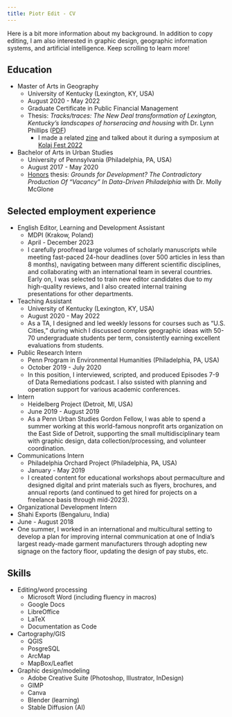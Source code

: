 ```yaml
---
title: Piotr Edit - CV
---
```


Here is a bit more information about my background. In addition to copy editing, I am also interested in graphic design, geographic information systems, and artificial intelligence. Keep scrolling to learn more!

## Education

- Master of Arts in Geography
  - University of Kentucky (Lexington, KY, USA)
  - August 2020 - May 2022
  - Graduate Certificate in Public Financial Management
  - Thesis: *Tracks/traces: The New Deal transformation of Lexington, Kentucky’s landscapes of horseracing and housing* with Dr. Lynn Phillips \([PDF](https://uknowledge.uky.edu/geography_etds/87/)\)
    - I made a related [zine](tracks-traces-small.pdf) and talked about it during a symposium at [Kolaj Fest 2022](http://www.kolajmagazine.com/kolajfest/2022/program.html)
- Bachelor of Arts in Urban Studies
  - University of Pennsylvania (Philadelphia, PA, USA)
  - August 2017 - May 2020
  - [Honors](https://www.sas.upenn.edu/news/penn-arts-sciences-names-2020-deans-scholars) thesis: *Grounds for Development? The Contradictory Production Of “Vacancy” In Data-Driven Philadelphia* with Dr. Molly McGlone

## Selected employment experience

- English Editor, Learning and Development Assistant
  - MDPI (Krakow, Poland)
  - April - December 2023
  - I carefully proofread large volumes of scholarly manuscripts while meeting fast-paced 24-hour deadlines (over 500 articles in less than 8 months), navigating between many different scientific disciplines, and collaborating with an international team in several countries. Early on, I was selected to train new editor candidates due to my high-quality reviews, and I also created internal training presentations for other departments.
- Teaching Assistant
  - University of Kentucky (Lexington, KY, USA)
  - August 2020 - May 2022
  - As a TA, I designed and led weekly lessons for courses such as “U.S. Cities,” during which I discussed complex geographic ideas with 50-70 undergraduate students per term, consistently earning excellent evaluations from students.
- Public Research Intern
  - Penn Program in Environmental Humanities (Philadelphia, PA, USA)
  - October 2019 - July 2020
  - In this position, I interviewed, scripted, and produced Episodes 7-9 of Data Remediations podcast. I also ssisted with planning and operation support for various academic conferences.
- Intern
  - Heidelberg Project (Detroit, MI, USA)
  - June 2019 - August 2019
  - As a Penn Urban Studies Gordon Fellow, I was able to spend a summer working at this world-famous nonprofit arts organization on the East Side of Detroit, supporting the small multidisciplinary team with graphic design, data collection/processing, and volunteer coordination.
- Communications Intern
  - Philadelphia Orchard Project (Philadelphia, PA, USA)
  - January - May 2019
  - I created content for educational workshops about permaculture and designed digital and print materials such as flyers, brochures, and annual reports (and continued to get hired for projects on a freelance basis through mid-2023).
-  Organizational Development Intern
  - Shahi Exports (Bengaluru, India)
  - June - August 2018
  - One summer, I worked in an international and multicultural setting to develop a plan for improving internal communication at one of India’s largest ready-made garment manufacturers through adopting new signage on the factory floor, updating the design of pay stubs, etc.

## Skills

- Editing/word processing
  - Microsoft Word (including fluency in macros)
  - Google Docs
  - LibreOffice
  - LaTeX
  - Documentation as Code
- Cartography/GIS
  - QGIS
  - PosgreSQL
  - ArcMap
  - MapBox/Leaflet
- Graphic design/modeling
  - Adobe Creative Suite (Photoshop, Illustrator, InDesign)
  - GIMP
  - Canva
  - Blender (learning)
  - Stable Diffusion (AI)
